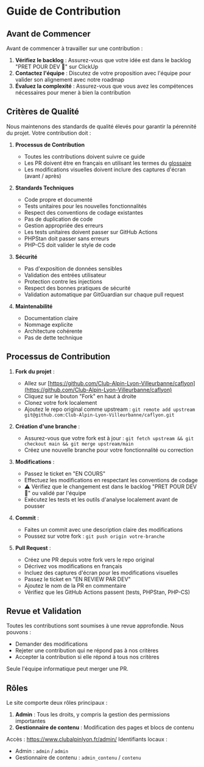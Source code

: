 # Guide de Contribution

## Avant de Commencer

Avant de commencer à travailler sur une contribution :

1. **Vérifiez le backlog** : Assurez-vous que votre idée est dans le backlog "PRET POUR DEV 🏁" sur ClickUp
2. **Contactez l'équipe** : Discutez de votre proposition avec l'équipe pour valider son alignement avec notre roadmap
3. **Évaluez la complexité** : Assurez-vous que vous avez les compétences nécessaires pour mener à bien la contribution

## Critères de Qualité

Nous maintenons des standards de qualité élevés pour garantir la pérennité du projet. Votre contribution doit :

1. **Processus de Contribution**
   - Toutes les contributions doivent suivre ce guide
   - Les PR doivent être en français en utilisant les termes du [glossaire](glossaire.md)
   - Les modifications visuelles doivent inclure des captures d'écran (avant / après)

2. **Standards Techniques**
   - Code propre et documenté
   - Tests unitaires pour les nouvelles fonctionnalités
   - Respect des conventions de codage existantes
   - Pas de duplication de code
   - Gestion appropriée des erreurs
   - Les tests unitaires doivent passer sur GitHub Actions
   - PHPStan doit passer sans erreurs
   - PHP-CS doit valider le style de code

3. **Sécurité**
   - Pas d'exposition de données sensibles
   - Validation des entrées utilisateur
   - Protection contre les injections
   - Respect des bonnes pratiques de sécurité
   - Validation automatique par GitGuardian sur chaque pull request

4. **Maintenabilité**
   - Documentation claire
   - Nommage explicite
   - Architecture cohérente
   - Pas de dette technique

## Processus de Contribution

1. **Fork du projet** : 
   - Allez sur [https://github.com/Club-Alpin-Lyon-Villeurbanne/caflyon](https://github.com/Club-Alpin-Lyon-Villeurbanne/caflyon)
   - Cliquez sur le bouton "Fork" en haut à droite
   - Clonez votre fork localement
   - Ajoutez le repo original comme upstream : `git remote add upstream git@github.com:Club-Alpin-Lyon-Villeurbanne/caflyon.git`

2. **Création d'une branche** : 
   - Assurez-vous que votre fork est à jour : `git fetch upstream && git checkout main && git merge upstream/main`
   - Créez une nouvelle branche pour votre fonctionnalité ou correction

3. **Modifications** : 
   - Passez le ticket en "EN COURS"
   - Effectuez les modifications en respectant les conventions de codage
   - ⚠️ Vérifiez que le changement est dans le backlog "PRET POUR DEV 🏁" ou validé par l'équipe
   - Exécutez les tests et les outils d'analyse localement avant de pousser

4. **Commit** : 
   - Faites un commit avec une description claire des modifications
   - Poussez sur votre fork : `git push origin votre-branche`

5. **Pull Request** : 
   - Créez une PR depuis votre fork vers le repo original
   - Décrivez vos modifications en français
   - Incluez des captures d'écran pour les modifications visuelles
   - Passez le ticket en "EN REVIEW PAR DEV"
   - Ajoutez le nom de la PR en commentaire
   - Vérifiez que les GitHub Actions passent (tests, PHPStan, PHP-CS)

## Revue et Validation

Toutes les contributions sont soumises à une revue approfondie. Nous pouvons :
- Demander des modifications
- Rejeter une contribution qui ne répond pas à nos critères
- Accepter la contribution si elle répond à tous nos critères

Seule l'équipe informatique peut merger une PR.

## Rôles

Le site comporte deux rôles principaux :

1. **Admin** : Tous les droits, y compris la gestion des permissions importantes
2. **Gestionnaire de contenu** : Modification des pages et blocs de contenu

Accès : https://www.clubalpinlyon.fr/admin/
Identifiants locaux : 
- Admin : `admin` / `admin`
- Gestionnaire de contenu : `admin_contenu` / `contenu` 